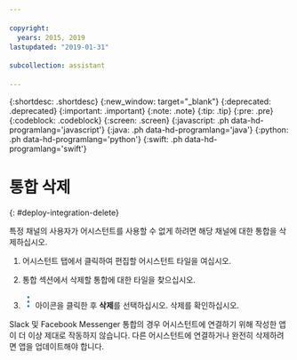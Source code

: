 ```yaml
---

copyright:
  years: 2015, 2019
lastupdated: "2019-01-31"

subcollection: assistant

---
```


{:shortdesc: .shortdesc}
{:new_window: target="_blank"}
{:deprecated: .deprecated}
{:important: .important}
{:note: .note}
{:tip: .tip}
{:pre: .pre}
{:codeblock: .codeblock}
{:screen: .screen}
{:javascript: .ph data-hd-programlang='javascript'}
{:java: .ph data-hd-programlang='java'}
{:python: .ph data-hd-programlang='python'}
{:swift: .ph data-hd-programlang='swift'}

# 통합 삭제
{: #deploy-integration-delete}

특정 채널의 사용자가 어시스턴트를 사용할 수 없게 하려면 해당 채널에 대한 통합을 삭제하십시오.

1.  어시스턴트 탭에서 클릭하여 편집할 어시스턴트 타일을 여십시오.

1.  통합 섹션에서 삭제할 통합에 대한 타일을 찾으십시오.

1.  ![옵션 목록 열기 및 닫기](images/kabob-beta.png) 아이콘을 클릭한 후 **삭제**를 선택하십시오. 삭제를 확인하십시오.

Slack 및 Facebook Messenger 통합의 경우 어시스턴트에 연결하기 위해 작성한 앱이 더 이상 제대로 작동하지 않습니다. 다른 어시스턴트에 연결하거나 완전히 삭제하려면 앱을 업데이트해야 합니다.
